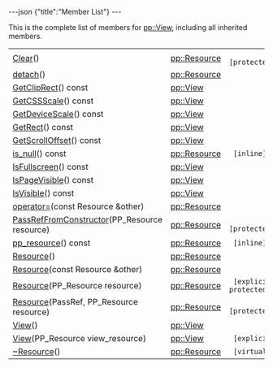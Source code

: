 ---json {"title":"Member List"} ---

This is the complete list of members for <a href="/docs/native-client/pepper_stable/cpp/classpp_1_1_view/" class="el">pp::View</a>, including all inherited members.

<table><tbody><tr class="odd"><td><a href="/docs/native-client/pepper_stable/cpp/classpp_1_1_resource#ad4016f37d3022863ca0188acb26ac9c4" class="el">Clear</a>()</td><td><a href="/docs/native-client/pepper_stable/cpp/classpp_1_1_resource/" class="el">pp::Resource</a></td><td><code> [protected]</code></td></tr><tr class="even"><td><a href="/docs/native-client/pepper_stable/cpp/classpp_1_1_resource#a81b9246381bdddacca3ac25f6ded2bfd" class="el">detach</a>()</td><td><a href="/docs/native-client/pepper_stable/cpp/classpp_1_1_resource/" class="el">pp::Resource</a></td><td></td></tr><tr class="odd"><td><a href="/docs/native-client/pepper_stable/cpp/classpp_1_1_view#aff9a53367325d9138ab7d9cd39e40ce2" class="el">GetClipRect</a>() const</td><td><a href="/docs/native-client/pepper_stable/cpp/classpp_1_1_view/" class="el">pp::View</a></td><td></td></tr><tr class="even"><td><a href="/docs/native-client/pepper_stable/cpp/classpp_1_1_view#a42d5b4ab4ffed3f020d3fd303a14a9dd" class="el">GetCSSScale</a>() const</td><td><a href="/docs/native-client/pepper_stable/cpp/classpp_1_1_view/" class="el">pp::View</a></td><td></td></tr><tr class="odd"><td><a href="/docs/native-client/pepper_stable/cpp/classpp_1_1_view#a52759c57da28a6c06a5da23d28519287" class="el">GetDeviceScale</a>() const</td><td><a href="/docs/native-client/pepper_stable/cpp/classpp_1_1_view/" class="el">pp::View</a></td><td></td></tr><tr class="even"><td><a href="/docs/native-client/pepper_stable/cpp/classpp_1_1_view#a37996c51fa6cc2dc25783461ecde0bb9" class="el">GetRect</a>() const</td><td><a href="/docs/native-client/pepper_stable/cpp/classpp_1_1_view/" class="el">pp::View</a></td><td></td></tr><tr class="odd"><td><a href="/docs/native-client/pepper_stable/cpp/classpp_1_1_view#abdad2f4e5b9b07376d590785c91ea356" class="el">GetScrollOffset</a>() const</td><td><a href="/docs/native-client/pepper_stable/cpp/classpp_1_1_view/" class="el">pp::View</a></td><td></td></tr><tr class="even"><td><a href="/docs/native-client/pepper_stable/cpp/classpp_1_1_resource#a859068e34cdc2dc0b78754c255323aa9" class="el">is_null</a>() const</td><td><a href="/docs/native-client/pepper_stable/cpp/classpp_1_1_resource/" class="el">pp::Resource</a></td><td><code> [inline]</code></td></tr><tr class="odd"><td><a href="/docs/native-client/pepper_stable/cpp/classpp_1_1_view#a2ae3a19ade644199982a2d09c6dd5c11" class="el">IsFullscreen</a>() const</td><td><a href="/docs/native-client/pepper_stable/cpp/classpp_1_1_view/" class="el">pp::View</a></td><td></td></tr><tr class="even"><td><a href="/docs/native-client/pepper_stable/cpp/classpp_1_1_view#a30a0919ba5e4209ef52207375c5fc5f6" class="el">IsPageVisible</a>() const</td><td><a href="/docs/native-client/pepper_stable/cpp/classpp_1_1_view/" class="el">pp::View</a></td><td></td></tr><tr class="odd"><td><a href="/docs/native-client/pepper_stable/cpp/classpp_1_1_view#aff1f9900e594167a276a624e52e5ac4c" class="el">IsVisible</a>() const</td><td><a href="/docs/native-client/pepper_stable/cpp/classpp_1_1_view/" class="el">pp::View</a></td><td></td></tr><tr class="even"><td><a href="/docs/native-client/pepper_stable/cpp/classpp_1_1_resource#aaf808a98bdaa7998d82e19514aa87423" class="el">operator=</a>(const Resource &amp;other)</td><td><a href="/docs/native-client/pepper_stable/cpp/classpp_1_1_resource/" class="el">pp::Resource</a></td><td></td></tr><tr class="odd"><td><a href="/docs/native-client/pepper_stable/cpp/classpp_1_1_resource#a3eda014529127a818df8d5bb5ec2fdf0" class="el">PassRefFromConstructor</a>(PP_Resource resource)</td><td><a href="/docs/native-client/pepper_stable/cpp/classpp_1_1_resource/" class="el">pp::Resource</a></td><td><code> [protected]</code></td></tr><tr class="even"><td><a href="/docs/native-client/pepper_stable/cpp/classpp_1_1_resource#a46a6123de0b007ad3fcb6f666534ccb4" class="el">pp_resource</a>() const</td><td><a href="/docs/native-client/pepper_stable/cpp/classpp_1_1_resource/" class="el">pp::Resource</a></td><td><code> [inline]</code></td></tr><tr class="odd"><td><a href="/docs/native-client/pepper_stable/cpp/classpp_1_1_resource#a56679e93a58101c8dce5dc510811a094" class="el">Resource</a>()</td><td><a href="/docs/native-client/pepper_stable/cpp/classpp_1_1_resource/" class="el">pp::Resource</a></td><td></td></tr><tr class="even"><td><a href="/docs/native-client/pepper_stable/cpp/classpp_1_1_resource#ab0f664099ca06367180f220ea7e0b831" class="el">Resource</a>(const Resource &amp;other)</td><td><a href="/docs/native-client/pepper_stable/cpp/classpp_1_1_resource/" class="el">pp::Resource</a></td><td></td></tr><tr class="odd"><td><a href="/docs/native-client/pepper_stable/cpp/classpp_1_1_resource#a555de93fdf4793f7db1183bf71d20580" class="el">Resource</a>(PP_Resource resource)</td><td><a href="/docs/native-client/pepper_stable/cpp/classpp_1_1_resource/" class="el">pp::Resource</a></td><td><code> [explicit, protected]</code></td></tr><tr class="even"><td><a href="/docs/native-client/pepper_stable/cpp/classpp_1_1_resource#a907d3d6b7e292587c8cb9ff30d0a418d" class="el">Resource</a>(PassRef, PP_Resource resource)</td><td><a href="/docs/native-client/pepper_stable/cpp/classpp_1_1_resource/" class="el">pp::Resource</a></td><td><code> [protected]</code></td></tr><tr class="odd"><td><a href="/docs/native-client/pepper_stable/cpp/classpp_1_1_view#aebcd4ab8818a6e1dfe68e2c435823ad9" class="el">View</a>()</td><td><a href="/docs/native-client/pepper_stable/cpp/classpp_1_1_view/" class="el">pp::View</a></td><td></td></tr><tr class="even"><td><a href="/docs/native-client/pepper_stable/cpp/classpp_1_1_view#a89cc79b6731f0e67d0821fe83b3e64fb" class="el">View</a>(PP_Resource view_resource)</td><td><a href="/docs/native-client/pepper_stable/cpp/classpp_1_1_view/" class="el">pp::View</a></td><td><code> [explicit]</code></td></tr><tr class="odd"><td><a href="/docs/native-client/pepper_stable/cpp/classpp_1_1_resource#a081165265e2bd8217eaa2be2aeeb3aa3" class="el">~Resource</a>()</td><td><a href="/docs/native-client/pepper_stable/cpp/classpp_1_1_resource/" class="el">pp::Resource</a></td><td><code> [virtual]</code></td></tr></tbody></table>
